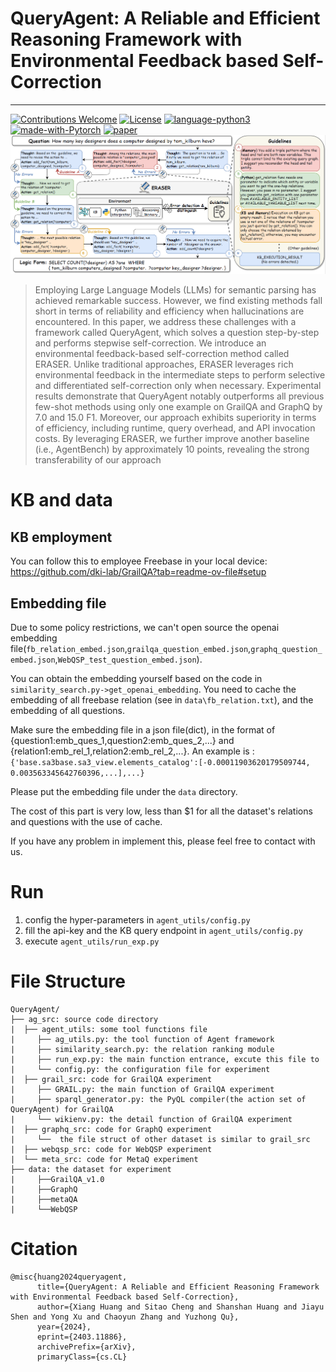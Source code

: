 # QueryAgent: A Reliable and Efficient Reasoning Framework with Environmental Feedback based Self-Correction

---
 [![Contributions Welcome](https://img.shields.io/badge/Contributions-Welcome-brightgreen.svg?style=flat-square)](https://github.com/dki-lab/GrailQA/issues)
[![License](https://img.shields.io/badge/License-Apache%202.0-blue.svg)](https://opensource.org/licenses/Apache-2.0)
[![language-python3](https://img.shields.io/badge/Language-Python3-blue.svg?style=flat-square)](https://www.python.org/)
[![made-with-Pytorch](https://img.shields.io/badge/Made%20with-Pytorch-orange.svg?style=flat-square)](https://pytorch.org/)
[![paper](https://img.shields.io/badge/Paper-ACL2024-lightgrey?style=flat-square)](https://arxiv.org/abs/2310.15517)
<img width="1175" alt="image" src="https://raw.githubusercontent.com/cdhx/img_store/main/queryagent.png">

> Employing Large Language Models (LLMs)
for semantic parsing has achieved remarkable
success. However, we find existing methods fall short in terms of reliability and efficiency when hallucinations are encountered. In
this paper, we address these challenges with a
framework called QueryAgent, which solves
a question step-by-step and performs stepwise self-correction. We introduce an environmental feedback-based self-correction method
called ERASER. Unlike traditional approaches,
ERASER leverages rich environmental feedback in the intermediate steps to perform selective and differentiated self-correction only
when necessary. Experimental results demonstrate that QueryAgent notably outperforms all
previous few-shot methods using only one example on GrailQA and GraphQ by 7.0 and 15.0
F1. Moreover, our approach exhibits superiority in terms of efficiency, including runtime,
query overhead, and API invocation costs. By
leveraging ERASER, we further improve another baseline (i.e., AgentBench) by approximately 10 points, revealing the strong transferability of our approach



# KB and data

## KB employment
You can follow this to employee Freebase in your local device:  
https://github.com/dki-lab/GrailQA?tab=readme-ov-file#setup

## Embedding file

Due to some policy restrictions, 
we can't open source the openai embedding file(`fb_relation_embed.json`,`grailqa_question_embed.json`,`graphq_question_embed.json`,`WebQSP_test_question_embed.json`).

You can obtain the embedding yourself based on the code in `similarity_search.py->get_openai_embedding`.
You need to cache the embedding of all freebase relation (see in `data\fb_relation.txt`),
and the embedding of all questions.

Make sure the embedding file in a json file(dict), in the format of {question1:emb_ques_1,question2:emb_ques_2,...} and {relation1:emb_rel_1,relation2:emb_rel_2,...}.
An example is : ```{'base.sa3base.sa3_view.elements_catalog':[-0.00011903620179509744, 0.003563345642760396,...],...}```

Please put the embedding file under the `data` directory.

The cost of this part is very low, 
less than $1 for all the dataset's relations and questions with the use of cache.

If you have any problem in implement this, please feel free to contact with us.


# Run
1. config the hyper-parameters in `agent_utils/config.py`
2. fill the api-key and the KB query endpoint in `agent_utils/config.py`
3. execute `agent_utils/run_exp.py`


# File Structure

```
QueryAgent/
├── ag_src: source code directory 
|  ├── agent_utils: some tool functions file 
|     ├── ag_utils.py: the tool function of Agent framework
|     ├── similarity_search.py: the relation ranking module
|     ├── run_exp.py: the main function entrance, excute this file to 
|     └── config.py: the configuration file for experiment
|  ├── grail_src: code for GrailQA experiment
|     ├── GRAIL.py: the main function of GrailQA experiment
|     ├── sparql_generator.py: the PyQL compiler(the action set of QueryAgent) for GrailQA
|     └── wikienv.py: the detail function of GrailQA experiment 
|  ├── graphq_src: code for GraphQ experiment
|     └──  the file struct of other dataset is similar to grail_src 
|  ├── webqsp_src: code for WebQSP experiment
|  └── meta_src: code for MetaQ experiment
├── data: the dataset for experiment
|     ├──GrailQA_v1.0    
|     ├──GraphQ
|     ├──metaQA
|     └──WebQSP
```

# Citation

```
@misc{huang2024queryagent,
      title={QueryAgent: A Reliable and Efficient Reasoning Framework with Environmental Feedback based Self-Correction}, 
      author={Xiang Huang and Sitao Cheng and Shanshan Huang and Jiayu Shen and Yong Xu and Chaoyun Zhang and Yuzhong Qu},
      year={2024},
      eprint={2403.11886},
      archivePrefix={arXiv},
      primaryClass={cs.CL}

```

